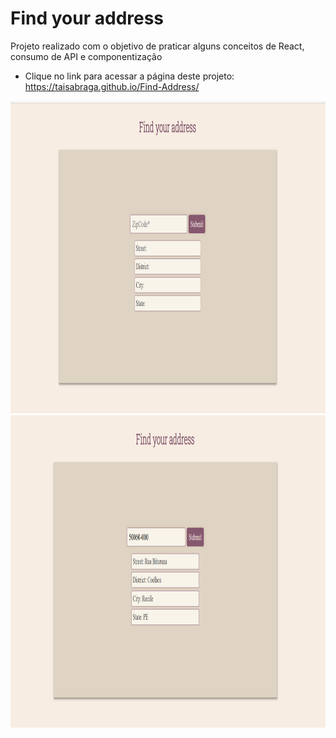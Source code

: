 # Find your address

Projeto realizado com o objetivo de praticar alguns conceitos de React, consumo de API e componentização

*  Clique no link para acessar a página deste projeto: <https://taisabraga.github.io/Find-Address/>

<img src="./public/assets/Homepage.png" height="500" width="900">
<img src="./public/assets/infoAddress.png" height="500" width="900">

